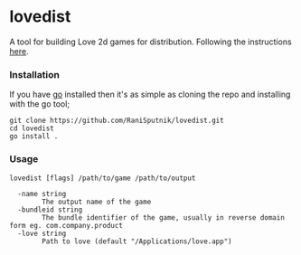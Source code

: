 # lovedist

A tool for building Love 2d games for distribution. Following the instructions [here](https://love2d.org/wiki/Game_Distribution).

### Installation

If you have [go](https://golang.org/) installed then it's as simple as cloning the repo and installing with the go tool;

```
git clone https://github.com/RaniSputnik/lovedist.git
cd lovedist
go install .
```

### Usage

```
lovedist [flags] /path/to/game /path/to/output

  -name string
    	The output name of the game
  -bundleid string
    	The bundle identifier of the game, usually in reverse domain form eg. com.company.product
  -love string
    	Path to love (default "/Applications/love.app")
```
